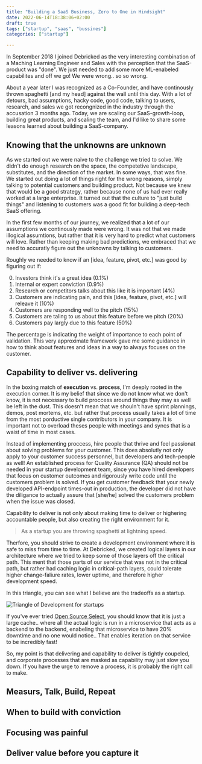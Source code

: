 ```yaml
---
title: "Building a SaaS Business, Zero to One in Hindsight"
date: 2022-06-14T18:38:06+02:00
draft: true
tags: ["startup", "saas", "bussines"]
categories: ["startup"]

---
```


In September 2018 I joined Debricked as the very interesting combination of a Maching Learning Engineer and Sales with the perception that the SaaS-product was "done". We just needed to add some more ML-enabeled capabilites and off we go! We were wrong.. so so wrong. 

About a year later I was recognized as a Co-Founder, and have continously thrown spaghetti \[and my head\] against the wall until this day. With a lot of detours, bad assumptions, hacky code, good code, talking to users, research, and sales we got recongnized in the industry through the accusation 3 months ago. Today, we are scaling our SaaS-growth-loop, building great products, and scaling the team, and I'd like to share some leasons learned about building a SaaS-company.


## Knowing that the unknowns are unknown

As we started out we were naive to the challenge we tried to solve. We didn't do enough research on the space, the competetive landscape, substitutes, and the direction of the market. In some ways, that was fine. We started out doing a lot of things right for the wrong reasons, simply talking to potential customers and building product. Not because we knew that would be a good strategy, rather because none of us had ever really worked at a large enterprise. It turned out that the culture to "just build things" and listening to customers was a good fit for building a deep-tech SaaS offering. 

In the first few months of our journey, we realized that a lot of our assumptions we continously made were wrong. It was not that we made illogical assumtions, but rather that it is very hard to predict what customers will love. Rather than keeping making bad predictions, we embraced that we need to accuratly figure out the unknowns by talking to customers. 

Roughly we needed to know if an \[idea, feature, pivot, etc.\] was good by figuring out if: 

0. Investors think it's a great idea (0.1%)
1. Internal or expert conviction (0.9%)
2. Research or competitors talks about this like it is important (4%)
3. Customers are indicating pain, and this \[idea, feature, pivot, etc.\] will releave it (10%)
4. Customers are responding well to the pitch (15%)
5. Customers are taling to us about this feature before we pitch (20%)
5. Customers pay largly due to this feature (50%)

The percentage is indicating the weight of importance to each point of validation. This very approximate framework gave me some guidance in how to think about features and ideas in a way to always focuses on the customer.


## Capability to deliver vs. delivering 

In the boxing match of **execution** vs. **process**, I'm deeply rooted in the execution corner. It is my belief that since we do not know what we don't know, it is not necessary to build proccess around things thay may as well be left in the dust. This doesn't mean that we shouln't have sprint plannings, demos, post mortems, etc. but rather that process usually takes a lot of time from the most porductive single contributors in your company. It is important not to overload theses people with meetings and syncs that is a waist of time in most cases. 

Instead of implementing proccess, hire people that thrive and feel passionat about solving problems for your customer. This does absolutly not only apply to your customer success personnel, but developers and tech-people as well! An established process for Quality Assurance (QA) should not be needed in your startup development team, since you have hired developers that focus on customer outcomes and rigorously write code until the customers problem is solved. If you get customer feedback that your newly developed API-endpoint times-out in production, the developer did not have the diligance to actually assure that \[she/he\] solved the customers problem when the issue was closed.   

Capability to deliver is not only about making time to deliver or highering accountable people, but also creating the right environment for it. 
> As a startup you are throwing spaghetti at lightning speed.

Therfore, you should strive to create a development environment where it is safe to miss from time to time. At Debricked, we created logical layers in our architecture where we tried to keep some of those layers off the critical path. This ment that those parts of our service that was not in the critical path, but rather had caching logic in critical-path layers, could tolerate higher change-faliure rates, lower uptime, and therefore higher development speed.

In this triangle, you can see what I believe are the tradeoffs as a startup. 

![Triangle of Development for startups](/triang.png)

If you've ever tried [Open Source Select](https://debricked.com/select/), you should know that it is just a large cache.. where all the actual logic is run in a microservice that acts as a backend to the backend, enabeling that microservice to have 20% downtime and no one would notice.. That enables iteration on that service to be incredibly fast! 

So, my point is that delivering and capability to deliver is tightly coupeled, and corporate processes that are masked as capability may just slow you down. If you have the urge to remove a process, it is probably the right call to make. 

## Measurs, Talk, Build, Repeat


## When to build with conviction 


## Focusing was painful 


## Deliver value before you capture it